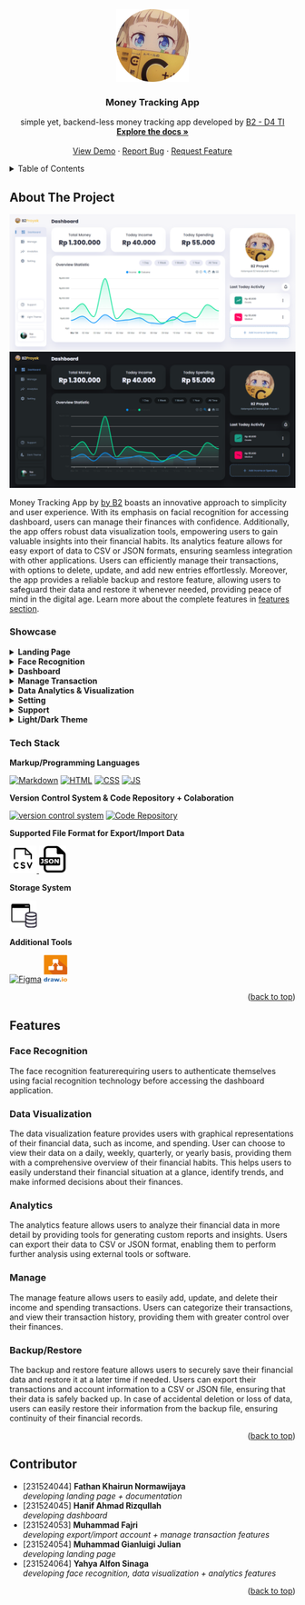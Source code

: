 <!-- PROJECT LOGO -->

<a name="readme-top"></a>

<div align="center">
  <a href="https://github.com/muhammadfajri-tif/b2-money-tracking">
    <img src="images/logo.png" alt="Logo" width="128" height="128">
  </a>

<h3 align="center">Money Tracking App</h3>

  <p align="center">
    simple yet, backend-less money tracking app developed by <a href="#contributor">B2 - D4 TI</a>
    <br />
    <a href="https://github.com/muhammadfajri-tif/b2-money-tracking#"><strong>Explore the docs »</strong></a>
    <br />
    <br />
    <a href="https://muhammadfajri-tif.github.io/b2-money-tracking">View Demo</a>
    ·
    <a href="https://github.com/muhammadfajri-tif/b2-money-tracking/issues">Report Bug</a>
    ·
    <a href="https://github.com/muhammadfajri-tif/b2-money-tracking/issues">Request Feature</a>
  </p>
</div>

<!-- TABLE OF CONTENTS -->
<details>
  <summary>Table of Contents</summary>
  <ol>
    <li>
        <a href="#about-the-project">About The Project</a>
        <ul>
            <li><a href="#showcase">Showcase</a></li>
            <li><a href="#tech-stack">Tech Stack</a></li>
        </ul>
    </li>
    <li>
        <a href="#features">Features</a>
        <ul>
            <li><a href="#face-recognition">Face Recognition</a></li>
            <li><a href="#data-visualization">Data Visualization</a></li>
            <li><a href="#analytics">Analytics</a></li>
            <li><a href="#manage">Manage</a></li>
            <li><a href="#backuprestore">Backup/Restore</a></li>
        </ul>
    </li>
    <li><a href="#contributor">Contributor</a></li>
  </ol>
</details>

<!-- ABOUT THE PROJECT -->

## About The Project

<img src="./docs/dashboard.png" alt="Dashboard Screenshot">
<img src="./docs/theme.png" alt="Dashboard Dark Screenshot">

Money Tracking App by [by B2](#contributor) boasts an innovative approach to simplicity and user experience. With its emphasis on facial recognition for accessing dashboard, users can manage their finances with confidence. Additionally, the app offers robust data visualization tools, empowering users to gain valuable insights into their financial habits. Its analytics feature allows for easy export of data to CSV or JSON formats, ensuring seamless integration with other applications. Users can efficiently manage their transactions, with options to delete, update, and add new entries effortlessly. Moreover, the app provides a reliable backup and restore feature, allowing users to safeguard their data and restore it whenever needed, providing peace of mind in the digital age. Learn more about the complete features in [features section](#features).

### Showcase

<details>
  <summary><strong>Landing Page</strong></summary>
    <ul>
            <img src="./docs/landing-page.png" alt="Landing Page Screenshot">
            <img src="./docs/landing-page2.png" alt="Landing Page Screenshot">
            <img src="./docs/landing-page3.png" alt="Landing Page Screenshot">
            <img src="./docs/landing-page4.png" alt="Landing Page Screenshot">
    </ul>

</details>

<details>
  <summary><strong>Face Recognition</strong></summary>
    <ul>
            <img src="./docs/face-recognition.png" alt="Face Recognition Page Screenshot">
            <img src="./docs/face-recognition2.png" alt="Face Recognition Page Screenshot">
    </ul>
</details>

<details>
  <summary><strong>Dashboard</strong></summary>
    <ul>
            <img src="./docs/dashboard.png" alt="Dashboard Screenshot">
    </ul>
</details>

<details>
  <summary><strong>Manage Transaction</strong></summary>
    <ul>
            <img src="./docs/manage-transaction.png" alt="Manage Transaction Page Screenshot">
    </ul>
</details>

<details>
  <summary><strong>Data Analytics & Visualization</strong></summary>
    <ul>
            <img src="./docs/analytics.png" alt="Manage Analytics Page Screenshot">
            <img src="./docs/analytics2.png" alt="Manage Analytics Page Screenshot">
            <img src="./docs/analytics3.png" alt="Manage Analytics Page Screenshot">
            <img src="./docs/analytics4.png" alt="Manage Analytics Page Screenshot">
            <img src="./docs/analytics5.png" alt="Manage Analytics Page Screenshot">
            <img src="./docs/analytics6.png" alt="Manage Analytics Page Screenshot">
    </ul>
</details>

<details>
  <summary><strong>Setting</strong></summary>
    <ul>
            <img src="./docs/setting.png" alt="Setting Screenshot">
    </ul>
</details>

<details>
  <summary><strong>Support</strong></summary>
    <ul>
            <img src="./docs/support.png" alt="Support Screenshot">
    </ul>
</details>

<details>
  <summary><strong>Light/Dark Theme</strong></summary>
    <ul>
            <img src="./docs/dashboard.png" alt="Light Theme Screenshot">
            <img src="./docs/theme.png" alt="Dark Theme Screenshot">
    </ul>
</details>

<!-- Tech Stack -->

### Tech Stack

**Markup/Programming Languages**

[![Markdown](https://skillicons.dev/icons?i=markdown)](https://www.markdownguide.org/)
[![HTML](https://skillicons.dev/icons?i=html)](https://developer.mozilla.org/en-US/docs/Web/HTML)
[![CSS](https://skillicons.dev/icons?i=css)](https://developer.mozilla.org/en-US/docs/Web/CSS)
[![JS](https://skillicons.dev/icons?i=js)](https://developer.mozilla.org/en-US/docs/Web/JavaScript)

**Version Control System & Code Repository + Colaboration**

[![version control system](https://skillicons.dev/icons?i=git)](https://git-scm.com/)
[![Code Repository](https://skillicons.dev/icons?i=github)](https://github.com/)

**Supported File Format for Export/Import Data**

<a href="https://en.wikipedia.org/wiki/Comma-separated_values">
    <img src="./docs/csv-icon.png" alt="CSV Icon" width="48" height="48">
</a>
<a href="https://www.json.org/json-en.html">
    <img src="./docs/json-icon.png" alt="JSON Icon" width="48" height="48">
</a>

<!-- [![CSV]](./docs/csv-icon.png =48x48)(https://en.wikipedia.org/wiki/Comma-separated_values) -->
<!-- [![JSON](./docs/json-icon.png =48x48)(https://www.json.org/json-en.html) -->

**Storage System**

<a href="https://developer.mozilla.org/en-US/docs/Web/API/Window/localStorage">
    <img src="./docs/file-storage.png" alt="Browser Local Storage Icon" width="48" height="48">
</a>

<!-- ![Browser Local Storage](./docs/file-storage.png =48x48)(https://developer.mozilla.org/en-US/docs/Web/API/Window/localStorage) -->

**Additional Tools**

[![Figma](https://skillicons.dev/icons?i=figma)](https://www.figma.com/)
<a href="https://www.drawio.com/">
<img src="./docs/drawio.png" alt="Drawio Icon" width="42" height="48">
</a>

<!-- [![Draw IO]](./docs/drawio.png =42x48)(https://www.drawio.com/) -->

<p align="right">(<a href="#readme-top">back to top</a>)</p>

 <!-- Features Section -->

## Features

### Face Recognition

The face recognition featurerequiring users to authenticate themselves using facial recognition technology before accessing the dashboard application.

### Data Visualization

The data visualization feature provides users with graphical representations of their financial data, such as income, and spending. User can choose to view their data on a daily, weekly, quarterly, or yearly basis, providing them with a comprehensive overview of their financial habits. This helps users to easily understand their financial situation at a glance, identify trends, and make informed decisions about their finances.

### Analytics

The analytics feature allows users to analyze their financial data in more detail by providing tools for generating custom reports and insights. Users can export their data to CSV or JSON format, enabling them to perform further analysis using external tools or software.

### Manage

The manage feature allows users to easily add, update, and delete their income and spending transactions. Users can categorize their transactions, and view their transaction history, providing them with greater control over their finances.

### Backup/Restore

The backup and restore feature allows users to securely save their financial data and restore it at a later time if needed. Users can export their transactions and account information to a CSV or JSON file, ensuring that their data is safely backed up. In case of accidental deletion or loss of data, users can easily restore their information from the backup file, ensuring continuity of their financial records.

<p align="right">(<a href="#readme-top">back to top</a>)</p>

## Contributor

- [231524044] **Fathan Khairun Normawijaya**<br>_developing landing page + documentation_
- [231524045] **Hanif Ahmad Rizqullah**<br>_developing dashboard_
- [231524053] **Muhammad Fajri**<br>_developing export/import account + manage transaction features_
- [231524054] **Muhammad Gianluigi Julian**<br>_developing landing page_
- [231524064] **Yahya Alfon Sinaga**<br>_developing face recognition, data visualization + analytics features_

<p align="right">(<a href="#readme-top">back to top</a>)</p>
